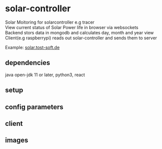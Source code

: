# solar-controller
Solar Moitoring for solarcontroller e.g tracer<br>
View current status of Solar Power life in browser via websockets<br>
Backend stors data in mongodb and calculates day, month and year view<br>
Client(e.g raspberrypi) reads out solar-controller and sends them to server

Example: [solar.tost-soft.de](solar.tost-soft.de)

## dependencies
java open-jdk 11 or later, python3, react 

## setup

## config parameters

## client

## images
